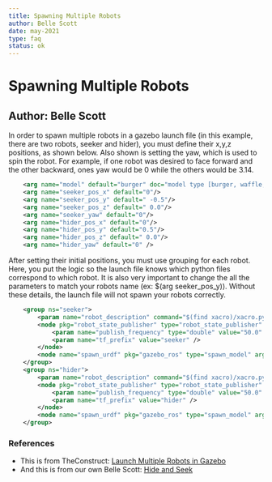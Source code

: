 ```yaml
---
title: Spawning Multiple Robots
author: Belle Scott
date: may-2021
type: faq
status: ok
---
```

# Spawning Multiple Robots 
## Author: Belle Scott

In order to spawn multiple robots in a gazebo launch file (in this example, there are two robots, seeker and hider), you must define their x,y,z positions, as shown below. Also shown is setting the yaw, which is used to spin the robot. For example, if one robot was desired to face forward and the other backward, ones yaw would be 0 while the others would be 3.14. 

``` xml
    <arg name="model" default="burger" doc="model type [burger, waffle, waffle_pi]"/>
    <arg name="seeker_pos_x" default="0"/>
    <arg name="seeker_pos_y" default=" -0.5"/>
    <arg name="seeker_pos_z" default=" 0.0"/>
    <arg name="seeker_yaw" default="0"/>
    <arg name="hider_pos_x" default="0"/>
    <arg name="hider_pos_y" default="0.5"/>
    <arg name="hider_pos_z" default=" 0.0"/>
    <arg name="hider_yaw" default="0" />
```

After setting their initial positions, you must use grouping for each robot. Here, you put the logic so the launch file knows which python files correspond to which robot. It is also very important to change the all the parameters to match your robots name (ex: $(arg seeker_pos_y)). Without these details, the launch file will not spawn your robots correctly. 

``` xml
    <group ns="seeker">
        <param name="robot_description" command="$(find xacro)/xacro.py $(find turtlebot3_description)/urdf/turtlebot3_$(arg model).urdf.xacro" />
        <node pkg="robot_state_publisher" type="robot_state_publisher" name="robot_state_publisher" output="screen">
            <param name="publish_frequency" type="double" value="50.0" />
            <param name="tf_prefix" value="seeker" />
        </node>
        <node name="spawn_urdf" pkg="gazebo_ros" type="spawn_model" args="-urdf -model seeker -x $(arg seeker_pos_x) -y $(arg seeker_pos_y) -z $(arg seeker_pos_z)          -Y $(arg seeker_yaw) -param robot_description" />
    </group>
    <group ns="hider">
        <param name="robot_description" command="$(find xacro)/xacro.py $(find turtlebot3_description)/urdf/turtlebot3_$(arg model).urdf.xacro" />
        <node pkg="robot_state_publisher" type="robot_state_publisher" name="robot_state_publisher" output="screen">
            <param name="publish_frequency" type="double" value="50.0" />
            <param name="tf_prefix" value="hider" />
        </node>
        <node name="spawn_urdf" pkg="gazebo_ros" type="spawn_model" args="-urdf -model hider -x $(arg hider_pos_x) -y $(arg hider_pos_y) -z $(arg hider_pos_z) -Y               $(arg hider_yaw) -param robot_description" />
    </group>
```

### References

* This is from TheConstruct: [Launch Multiple Robots in Gazebo](https://www.theconstructsim.com/ros-qa-130-how-to-launch-multiple-robots-in-gazebo-simulator/)
* And this is from our own Belle Scott: [Hide and Seek](https://github.com/campusrover/hideandseek)